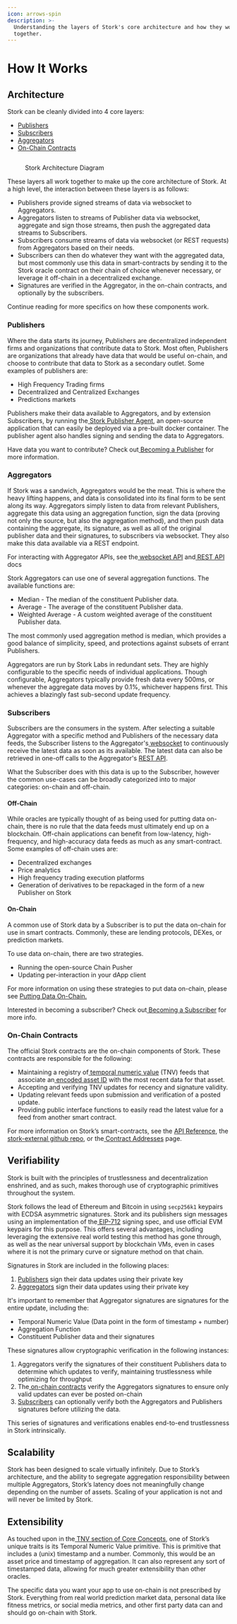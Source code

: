 ```yaml
---
icon: arrows-spin
description: >-
  Understanding the layers of Stork's core architecture and how they work
  together.
---
```


# How It Works

## Architecture <a href="#docs-internal-guid-847a2b18-7fff-81d7-ee61-fee4a32d94d3" id="docs-internal-guid-847a2b18-7fff-81d7-ee61-fee4a32d94d3"></a>

Stork can be cleanly divided into 4 core layers:

* [Publishers](https://docs.stork.network/~/changes/suDzkkK15gqdfmjDKr9z/introduction/how-it-works#publisher)
* [Subscribers](https://docs.stork.network/~/changes/suDzkkK15gqdfmjDKr9z/introduction/how-it-works#subscriber-off-chain-vs-on-chain)
* [Aggregators](https://docs.stork.network/~/changes/suDzkkK15gqdfmjDKr9z/introduction/how-it-works#aggregator)
* [On-Chain Contracts](https://docs.stork.network/~/changes/suDzkkK15gqdfmjDKr9z/introduction/how-it-works#on-chain-contracts)

<div data-full-width="false"><figure><img src="../.gitbook/assets/Architecture for docs.png" alt=""><figcaption><p>Stork Architecture Diagram</p></figcaption></figure></div>

These layers all work together to make up the core architecture of Stork. At a high level, the interaction between these layers is as follows:

* Publishers provide signed streams of data via websocket to Aggregators.
* Aggregators listen to streams of Publisher data via websocket, aggregate and sign those streams, then push the aggregated data streams to Subscribers.
* Subscribers consume streams of data via websocket (or REST requests) from Aggregators based on their needs.
* Subscribers can then do whatever they want with the aggregated data, but most commonly use this data in smart-contracts by sending it to the Stork oracle contract on their chain of choice whenever necessary, or leverage it off-chain in a decentralized exchange.
* Signatures are verified in the Aggregator, in the on-chain contracts, and optionally by the subscribers.

Continue reading for more specifics on how these components work.

### Publishers

Where the data starts its journey, Publishers are decentralized independent firms and organizations that contribute data to Stork. Most often, Publishers are organizations that already have data that would be useful on-chain, and choose to contribute that data to Stork as a secondary outlet. Some examples of publishers are:

* High Frequency Trading firms
* Decentralized and Centralized Exchanges
* Predictions markets

Publishers make their data available to Aggregators, and by extension Subscribers, by running the[ Stork Publisher Agent](https://github.com/Stork-Oracle/stork-external/blob/main/apps/docs/publisher_agent.md), an open-source application that can easily be deployed via a pre-built docker container. The publisher agent also handles signing and sending the data to Aggregators.

Have data you want to contribute? Check out[ Becoming a Publisher](https://docs.stork.network/~/changes/suDzkkK15gqdfmjDKr9z/becoming-a-publisher) for more information.

### Aggregators

If Stork was a sandwich, Aggregators would be the meat. This is where the heavy lifting happens, and data is consolidated into its final form to be sent along its way. Aggregators simply listen to data from relevant Publishers, aggregate this data using an aggregation function, sign the data (proving not only the source, but also the aggregation method), and then push data containing the aggregate, its signature, as well as all of the original publisher data and their signatures, to subscribers via websocket. They also make this data available via a REST endpoint.

For interacting with Aggregator APIs, see the[ websocket API](https://docs.stork.network/~/changes/suDzkkK15gqdfmjDKr9z/stork-for-real-time/api-reference/websocket-api) and[ REST API](https://rest.jp.stork-oracle.network/swagger/index.html) docs

Stork Aggregators can use one of several aggregation functions. The available functions are:

* Median - The median of the constituent Publisher data.
* Average - The average of the constituent Publisher data.
* Weighted Average - A custom weighted average of the constituent Publisher data.

The most commonly used aggregation method is median, which provides a good balance of simplicity, speed, and protections against subsets of errant Publishers.

Aggregators are run by Stork Labs in redundant sets. They are highly configurable to the specific needs of individual applications. Though configurable, Aggregators typically provide fresh data every 500ms, or whenever the aggregate data moves by 0.1%, whichever happens first. This achieves a blazingly fast sub-second update frequency.

### Subscribers

Subscribers are the consumers in the system. After selecting a suitable Aggregator with a specific method and Publishers of the necessary data feeds, the Subscriber listens to the Aggregator's[ websocket](https://docs.stork.network/~/changes/suDzkkK15gqdfmjDKr9z/stork-for-real-time/api-reference/websocket-api) to continuously receive the latest data as soon as its available. The latest data can also be retrieved in one-off calls to the Aggregator's [REST API](https://rest.jp.stork-oracle.network/swagger/index.html).

What the Subscriber does with this data is up to the Subscriber, however the common use-cases can be broadly categorized into to major categories: on-chain and off-chain.

#### **Off-Chain**

While oracles are typically thought of as being used for putting data on-chain, there is no rule that the data feeds must ultimately end up on a blockchain. Off-chain applications can benefit from low-latency, high-frequency, and high-accuracy data feeds as much as any smart-contract. Some examples of off-chain uses are:

* Decentralized exchanges
* Price analytics
* High frequency trading execution platforms
* Generation of derivatives to be repackaged in the form of a new Publisher on Stork

#### **On-Chain**

A common use of Stork data by a Subscriber is to put the data on-chain for use in smart contracts. Commonly, these are lending protocols, DEXes, or prediction markets.

To use data on-chain, there are two strategies.&#x20;

* Running the open-source Chain Pusher
* Updating per-interaction in your dApp client

For more information on using these strategies to put data on-chain, please see [Putting Data On-Chain.](../getting-started/putting-data-on-chain.md)

Interested in becoming a subscriber? Check out[ Becoming a Subscriber](https://docs.stork.network/~/changes/suDzkkK15gqdfmjDKr9z/becoming-a-subscriber) for more info.

### On-Chain Contracts

The official Stork contracts are the on-chain components of Stork. These contracts are responsible for the following:

* Maintaining a registry of[ temporal numeric value](https://docs.stork.network/~/changes/suDzkkK15gqdfmjDKr9z/introduction/core-concepts#temporal-numeric-values) (TNV) feeds that associate an[ encoded asset ID](https://docs.stork.network/~/changes/suDzkkK15gqdfmjDKr9z/introduction/core-concepts#asset-ids) with the most recent data for that asset.
* Accepting and verifying TNV updates for recency and signature validity.
* Updating relevant feeds upon submission and verification of a posted update.
* Providing public interface functions to easily read the latest value for a feed from another smart contract.

For more information on Stork’s smart-contracts, see the [API Reference](../api-reference/contract-apis/), the[ stork-external github repo](https://github.com/Stork-Oracle/stork-external/tree/main/contracts), or the[ Contract Addresses](https://docs.stork.network/~/changes/suDzkkK15gqdfmjDKr9z/resources/contract-addresses) page.

## Verifiability

Stork is built with the principles of trustlessness and decentralization enshrined, and as such, makes thorough use of cryptographic primitives throughout the system.

Stork follows the lead of Ethereum and Bitcoin in using `secp256k1` keypairs with ECDSA asymmetric signatures. Stork and its publishers sign messages using an implementation of the[ EIP-712](https://eips.ethereum.org/EIPS/eip-712) signing spec, and use official EVM keypairs for this purpose. This offers several advantages, including leveraging the extensive real world testing this method has gone through, as well as the near universal support by blockchain VMs, even in cases where it is not the primary curve or signature method on that chain.

Signatures in Stork are included in the following places:

1. [Publishers](https://docs.stork.network/~/changes/suDzkkK15gqdfmjDKr9z/introduction/how-it-works#publishers) sign their data updates using their private key
2. [Aggregators](https://docs.stork.network/~/changes/suDzkkK15gqdfmjDKr9z/introduction/how-it-works#aggregators) sign their data updates using their private key

It's important to remember that Aggregator signatures are signatures for the entire update, including the:

* Temporal Numeric Value (Data point in the form of timestamp + number)
* Aggregation Function
* Constituent Publisher data and their signatures

These signatures allow cryptographic verification in the following instances:

1. Aggregators verify the signatures of their constituent Publishers data to determine which updates to verify, maintaining trustlessness while optimizing for throughput
2. The[ on-chain contracts](https://docs.stork.network/~/changes/suDzkkK15gqdfmjDKr9z/introduction/how-it-works#on-chain-contracts) verify the Aggregators signatures to ensure only valid updates can ever be posted on-chain
3. [Subscribers](https://docs.stork.network/~/changes/suDzkkK15gqdfmjDKr9z/introduction/how-it-works#subscribers) can optionally verify both the Aggregators and Publishers signatures before utilizing the data.

This series of signatures and verifications enables end-to-end trustlessness in Stork intrinsically.

## Scalability

Stork has been designed to scale virtually infinitely. Due to Stork’s architecture, and the ability to segregate aggregation responsibility between multiple Aggregators, Stork’s latency does not meaningfully change depending on the number of assets. Scaling of your application is not and will never be limited by Stork.

## Extensibility

As touched upon in the[ TNV section of Core Concepts](https://docs.stork.network/~/changes/suDzkkK15gqdfmjDKr9z/introduction/core-concepts#temporal-numeric-values), one of Stork’s unique traits is its Temporal Numeric Value primitive. This is primitive that includes a (unix) timestamp and a number. Commonly, this would be an asset price and timestamp of aggregation. It can also represent any sort of timestamped data, allowing for much greater extensibility than other oracles.

The specific data you want your app to use on-chain is not prescribed by Stork. Everything from real world prediction market data, personal data like fitness metrics, or social media metrics, and other first party data can and should go on-chain with Stork.

